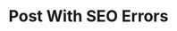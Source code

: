 ---
id: 130acc28-3170-4ac5-a73c-872f3c42bf04
title: Post With SEO Errors
description: description is too short
category: frontend
tags: [nuxt, tag-does-not-exist]  
keywords: 
  primary: Nuxt vs React
  secondary: [Nuxt, React]
status: published
featured_image: nuxt-custom-markdown-components.jpg
version: 0.1
updatedAt: 2024/01/20
publishedAt: 2024/01/20
---